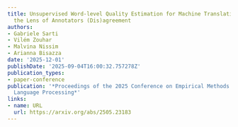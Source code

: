 ```yaml
---
title: Unsupervised Word-level Quality Estimation for Machine Translation Through
  the Lens of Annotators (Dis)agreement
authors:
- Gabriele Sarti
- Vilém Zouhar
- Malvina Nissim
- Arianna Bisazza
date: '2025-12-01'
publishDate: '2025-09-04T16:00:32.757278Z'
publication_types:
- paper-conference
publication: '*Proceedings of the 2025 Conference on Empirical Methods in Natural
  Language Processing*'
links:
- name: URL
  url: https://arxiv.org/abs/2505.23183
---
```

